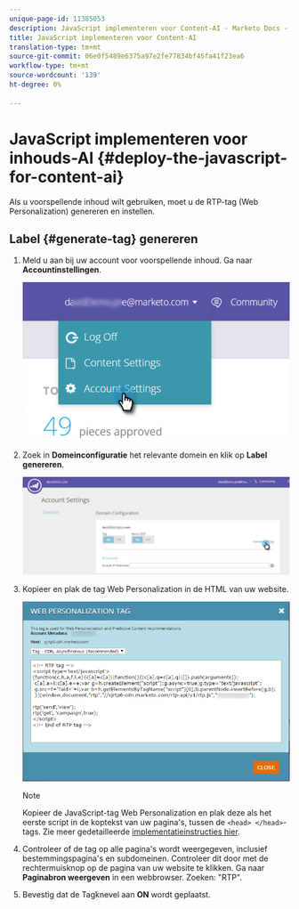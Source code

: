```yaml
---
unique-page-id: 11385053
description: JavaScript implementeren voor Content-AI - Marketo Docs - Productdocumentatie
title: JavaScript implementeren voor Content-AI
translation-type: tm+mt
source-git-commit: 06e0f5489e6375a97e2fe77834bf45fa41f23ea6
workflow-type: tm+mt
source-wordcount: '139'
ht-degree: 0%

---
```



# JavaScript implementeren voor inhouds-AI {#deploy-the-javascript-for-content-ai}

Als u voorspellende inhoud wilt gebruiken, moet u de RTP-tag (Web Personalization) genereren en instellen.

## Label {#generate-tag} genereren

1. Meld u aan bij uw account voor voorspellende inhoud. Ga naar **Accountinstellingen**.

   ![](assets/settings-dropdown-account-hands.png)

1. Zoek in **Domeinconfiguratie** het relevante domein en klik op **Label genereren**.

   ![](assets/generate-tag.png)

1. Kopieer en plak de tag Web Personalization in de HTML van uw website.

   ![](assets/web-personalization-tag.png)

   >[!NOTE]
   >
   >Kopieer de JavaScript-tag Web Personalization en plak deze als het eerste script in de koptekst van uw pagina&#39;s, tussen de `<head> </head>`-tags. Zie meer gedetailleerde [implementatieinstructies hier](/help/marketo/product-docs/web-personalization/rtp-tag-implementation/deploy-the-rtp-javascript.md).

1. Controleer of de tag op alle pagina&#39;s wordt weergegeven, inclusief bestemmingspagina&#39;s en subdomeinen. Controleer dit door met de rechtermuisknop op de pagina van uw website te klikken. Ga naar **Paginabron weergeven** in een webbrowser. Zoeken: &quot;RTP&quot;.

1. Bevestig dat de Tagknevel aan **ON** wordt geplaatst.
